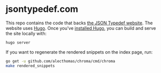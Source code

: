# jsontypedef.com

This repo contains the code that backs [the JSON Typedef
website](https://jsontypedef.com). The website uses [Hugo](https://gohugo.io/).
Once you've [installed
Hugo](https://gohugo.io/getting-started/quick-start/#step-1-install-hugo), you
can build and serve the site locally with:

```bash
hugo server
```

If you want to regenerate the rendered snippets on the index page, run:

```bash
go get -u github.com/alecthomas/chroma/cmd/chroma
make rendered_snippets
```
